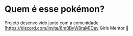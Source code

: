 # Quem é esse pokémon?

Projeto desenvolvido junto com a comunidade [https://discord.com/invite/8m8ByW8raM]Dev Girls Mentor 💜
